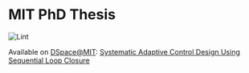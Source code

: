 # MIT PhD Thesis

![Lint](https://github.com/dpwiese/thesis-phd/actions/workflows/lint.yml/badge.svg?branch=main)

Available on [DSpace@MIT](https://dspace.mit.edu): [Systematic Adaptive Control Design Using Sequential Loop Closure](https://dspace.mit.edu/handle/1721.1/104197)
